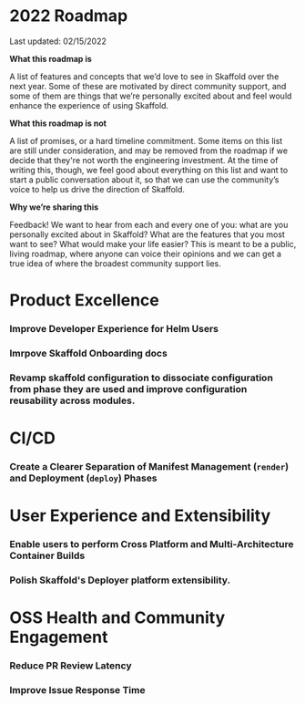 # 2022 Roadmap
Last updated: 02/15/2022

**What this roadmap is**

A list of features and concepts that we’d love to see in Skaffold over the next year. Some of these are motivated by direct community support, and some of them are things that we’re personally excited about and feel would enhance the experience of using Skaffold.

**What this roadmap is not**

A list of promises, or a hard timeline commitment. Some items on this list are still under consideration, and may be removed from the roadmap if we decide that they're not worth the engineering investment. At the time of writing this, though, we feel good about everything on this list and want to start a public conversation about it, so that we can use the community’s voice to help us drive the direction of Skaffold.

**Why we’re sharing this**

Feedback! We want to hear from each and every one of you: what are you personally excited about in Skaffold? What are the features that you most want to see? What would make your life easier? This is meant to be a public, living roadmap, where anyone can voice their opinions and we can get a true idea of where the broadest community support lies.

# Product Excellence
### Improve Developer Experience for Helm Users
### Imrpove Skaffold Onboarding docs
### Revamp skaffold configuration to dissociate configuration from phase they are used and improve configuration reusability across modules.

# CI/CD
### Create a Clearer Separation of Manifest Management (`render`) and Deployment (`deploy`) Phases


# User Experience and Extensibility
### Enable users to perform Cross Platform and Multi-Architecture Container Builds
### Polish Skaffold's Deployer platform extensibility.


# OSS Health and Community Engagement
### Reduce PR Review Latency
### Improve Issue Response Time
